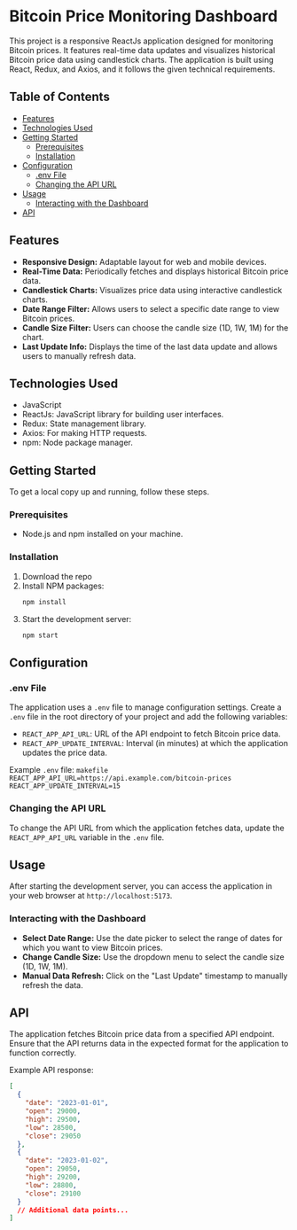 # Bitcoin Price Monitoring Dashboard

This project is a responsive ReactJs application designed for monitoring Bitcoin prices. It features real-time data updates and visualizes historical Bitcoin price data using candlestick charts. The application is built using React, Redux, and Axios, and it follows the given technical requirements.

## Table of Contents

- [Features](#features)
- [Technologies Used](#technologies-used)
- [Getting Started](#getting-started)
  - [Prerequisites](#prerequisites)
  - [Installation](#installation)
- [Configuration](#configuration)
  - [.env File](#env-file)
  - [Changing the API URL](#changing-the-api-url)
- [Usage](#usage)
  - [Interacting with the Dashboard](#interacting-with-the-dashboard)
- [API](#api)

## Features

- **Responsive Design:** Adaptable layout for web and mobile devices.
- **Real-Time Data:** Periodically fetches and displays historical Bitcoin price data.
- **Candlestick Charts:** Visualizes price data using interactive candlestick charts.
- **Date Range Filter:** Allows users to select a specific date range to view Bitcoin prices.
- **Candle Size Filter:** Users can choose the candle size (1D, 1W, 1M) for the chart.
- **Last Update Info:** Displays the time of the last data update and allows users to manually refresh data.

## Technologies Used

- JavaScript
- ReactJs: JavaScript library for building user interfaces.
- Redux: State management library.
- Axios: For making HTTP requests.
- npm: Node package manager.

## Getting Started

To get a local copy up and running, follow these steps.

### Prerequisites

- Node.js and npm installed on your machine.

### Installation

1. Download the repo
2. Install NPM packages:
   ```sh
   npm install
   ```
3. Start the development server:
   ```sh
   npm start
   ```

## Configuration

### .env File

The application uses a `.env` file to manage configuration settings. Create a `.env` file in the root directory of your project and add the following variables:

- `REACT_APP_API_URL`: URL of the API endpoint to fetch Bitcoin price data.
- `REACT_APP_UPDATE_INTERVAL`: Interval (in minutes) at which the application updates the price data.

Example `.env` file:
`makefile
    REACT_APP_API_URL=https://api.example.com/bitcoin-prices
    REACT_APP_UPDATE_INTERVAL=15
    `

### Changing the API URL

To change the API URL from which the application fetches data, update the `REACT_APP_API_URL` variable in the `.env` file.

## Usage

After starting the development server, you can access the application in your web browser at `http://localhost:5173`.

### Interacting with the Dashboard

- **Select Date Range:** Use the date picker to select the range of dates for which you want to view Bitcoin prices.
- **Change Candle Size:** Use the dropdown menu to select the candle size (1D, 1W, 1M).
- **Manual Data Refresh:** Click on the "Last Update" timestamp to manually refresh the data.

## API

The application fetches Bitcoin price data from a specified API endpoint. Ensure that the API returns data in the expected format for the application to function correctly.

Example API response:

```json
[
  {
    "date": "2023-01-01",
    "open": 29000,
    "high": 29500,
    "low": 28500,
    "close": 29050
  },
  {
    "date": "2023-01-02",
    "open": 29050,
    "high": 29200,
    "low": 28800,
    "close": 29100
  }
  // Additional data points...
]
```
